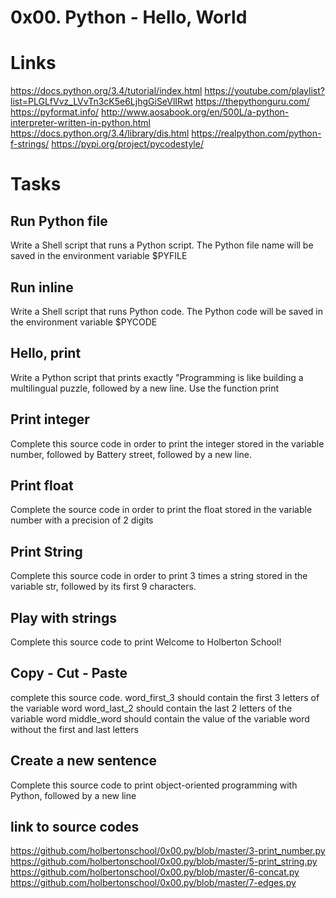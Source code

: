 # 0x00. Python - Hello, World

# Links
https://docs.python.org/3.4/tutorial/index.html
https://youtube.com/playlist?list=PLGLfVvz_LVvTn3cK5e6LjhgGiSeVlIRwt
https://thepythonguru.com/
https://pyformat.info/
http://www.aosabook.org/en/500L/a-python-interpreter-written-in-python.html
https://docs.python.org/3.4/library/dis.html
https://realpython.com/python-f-strings/
https://pypi.org/project/pycodestyle/

# Tasks
## Run Python file
Write a Shell script that runs a Python script.
The Python file name will be saved in the environment variable $PYFILE

## Run inline
Write a Shell script that runs Python code.
The Python code will be saved in the environment variable $PYCODE

## Hello, print
Write a Python script that prints exactly "Programming is like building a multilingual puzzle, followed by a new line.
Use the function print

## Print integer
Complete this source code in order to print the integer stored in the variable number, followed by Battery street, followed by a new line.

## Print float
Complete the source code in order to print the float stored in the variable number with a precision of 2 digits

## Print String
Complete this source code in order to print 3 times a string stored in the variable str, followed by its first 9 characters.

## Play with strings
Complete this source code to print Welcome to Holberton School!

## Copy - Cut - Paste
complete this source code. 
word_first_3 should contain the first 3 letters of the variable word
word_last_2 should contain the last 2 letters of the variable word
middle_word should contain the value of the variable word without the first and last letters

## Create a new sentence
Complete this source code to print object-oriented programming with Python, followed by a new line

## link to source codes
https://github.com/holbertonschool/0x00.py/blob/master/3-print_number.py
https://github.com/holbertonschool/0x00.py/blob/master/5-print_string.py
https://github.com/holbertonschool/0x00.py/blob/master/6-concat.py
https://github.com/holbertonschool/0x00.py/blob/master/7-edges.py




